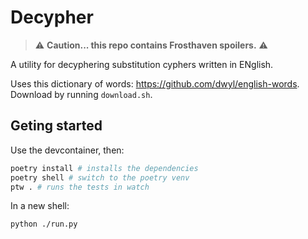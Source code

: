 # Decypher

> ⚠️ **Caution... this repo  contains Frosthaven spoilers.** ⚠️

A utility for decyphering substitution cyphers written in ENglish.

Uses this dictionary of words: https://github.com/dwyl/english-words.
Download by running `download.sh`.

## Geting started

Use the devcontainer, then:

```sh
poetry install # installs the dependencies
poetry shell # switch to the poetry venv
ptw . # runs the tests in watch
```

In a new shell:

```sh
python ./run.py
```